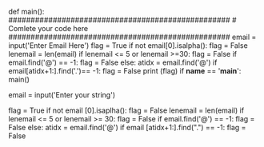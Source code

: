 def main():
    ##################################################
    # Comlete your code here
    ##################################################
    email = input('Enter Email Here')
    flag = True
    if not email[0].isalpha():
      flag = False
    lenemail = len(email)
    if lenemail <= 5 or lenemail >=30:
      flag = False
    if email.find('@') == -1:
      flag = False
    else:
      atidx = email.find('@')
    if email[atidx+1:].find('.')== -1:
      flag = False
    print (flag)
if __name__ == '__main__':
    main()



email = input('Enter your string')

flag = True
if not email [0].isaplha():
  flag = False
  lenemail = len(email)
  if lenemail <= 5 or lenemail >= 30:
    flag = False
if email.find('@') == -1:
    flag = False 
else:
  atidx = email.find('@')
  if email [atidx+1:].find(".") == -1:
    flag = False
    
